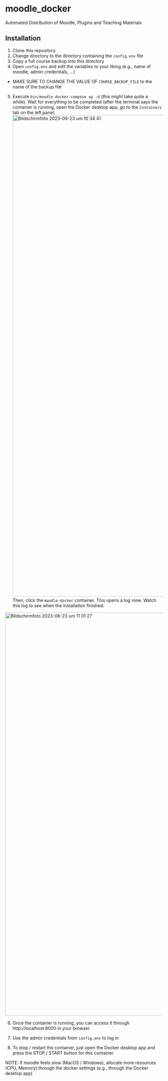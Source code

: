 # moodle_docker
Automated Distribution of Moodle, Plugins and Teaching Materials

## Installation 
1. Clone this repository
2. Change directory to the directory containing the ``config.env`` file
3. Copy a full course backup into this directory
4. Open `config.env` and edit the variables to your liking (e.g., name of moodle, admin credentials, ...)
  - MAKE SURE TO CHANGE THE VALUE OF `COURSE_BACKUP_FILE` to the name of the backup file
5. Execute `bin/moodle-docker-compose up -d` (this might take quite a while).
   Wait for everything to be completed (after the terminal says the container is running, open the Docker desktop app, go to the `Containers` tab on the left panel:
   <img width="1538" alt="Bildschirmfoto 2023-06-23 um 10 34 41" src="https://media.github.tik.uni-stuttgart.de/user/3040/files/d66942ae-a6c3-4007-95fb-97b46e5c8a28">
  Then, click the `moodle-docker` container. This opens a log view. Watch this log to see when the installation finished:
 <img width="1288" alt="Bildschirmfoto 2023-06-23 um 11 01 27" src="https://media.github.tik.uni-stuttgart.de/user/3040/files/2f483b41-7912-4806-bf2d-195aa3b81130">
 
6. Once the container is running, you can access it through http://localhost:8000 in your browser

7. Use the admin credentials from ``config.env`` to log in

8. To stop / restart the container, just open the Docker desktop app and press the STOP / START button for this container

NOTE: If moodle feels slow (MacOS / Windows), allocate more resources (CPU, Memory) through the docker settings (e.g., through the Docker desktop app)
